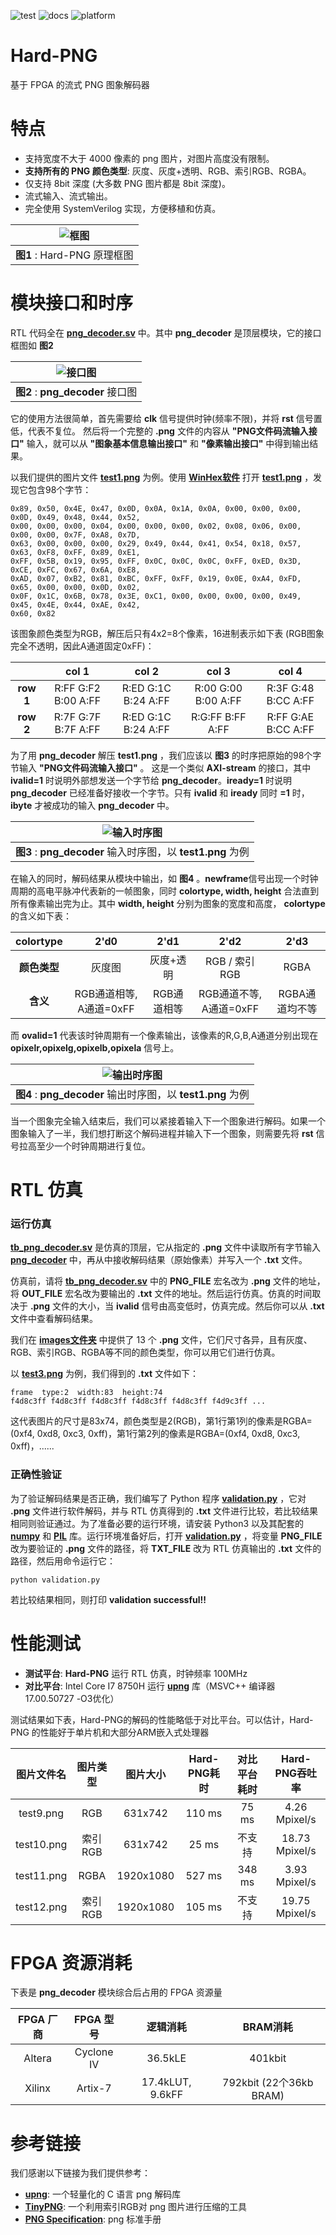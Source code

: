 ![test](https://img.shields.io/badge/test-passing-green.svg)
![docs](https://img.shields.io/badge/docs-passing-green.svg)
![platform](https://img.shields.io/badge/platform-Quartus|Vivado-blue.svg)


Hard-PNG
===========================
基于 FPGA 的流式 PNG 图象解码器



# 特点
* 支持宽度不大于 4000 像素的 png 图片，对图片高度没有限制。
* **支持所有的 PNG 颜色类型**: 灰度、灰度+透明、RGB、索引RGB、RGBA。
* 仅支持 8bit 深度 (大多数 PNG 图片都是 8bit 深度)。
* 流式输入、流式输出。
* 完全使用 SystemVerilog 实现，方便移植和仿真。

| ![框图](https://github.com/WangXuan95/Hard-PNG/blob/master/images/blockdiagram.png) |
| :----: |
| **图1** : Hard-PNG 原理框图 |



# 模块接口和时序

RTL 代码全在 [**png_decoder.sv**](https://github.com/WangXuan95/Hard-PNG/blob/master/png_decoder.sv) 中。其中 **png_decoder** 是顶层模块，它的接口框图如 **图2**

| ![接口图](https://github.com/WangXuan95/Hard-PNG/blob/master/images/interface.png) |
| :----: |
| **图2** : **png_decoder** 接口图 |

它的使用方法很简单，首先需要给 **clk** 信号提供时钟(频率不限)，并将 **rst** 信号置低，代表不复位。
然后将一个完整的 **.png** 文件的内容从 **"PNG文件码流输入接口"** 输入，就可以从 **"图象基本信息输出接口"** 和 **"像素输出接口"** 中得到输出结果。

以我们提供的图片文件 [**test1.png**](https://github.com/WangXuan95/Hard-PNG/blob/master/images/test1.png) 为例。使用 [**WinHex软件**](http://www.x-ways.net/winhex/) 打开 [**test1.png**](https://github.com/WangXuan95/Hard-PNG/blob/master/images/test1.png) ，发现它包含98个字节：
```
0x89, 0x50, 0x4E, 0x47, 0x0D, 0x0A, 0x1A, 0x0A, 0x00, 0x00, 0x00, 0x0D, 0x49, 0x48, 0x44, 0x52, 
0x00, 0x00, 0x00, 0x04, 0x00, 0x00, 0x00, 0x02, 0x08, 0x06, 0x00, 0x00, 0x00, 0x7F, 0xA8, 0x7D, 
0x63, 0x00, 0x00, 0x00, 0x29, 0x49, 0x44, 0x41, 0x54, 0x18, 0x57, 0x63, 0xF8, 0xFF, 0x89, 0xE1, 
0xFF, 0x5B, 0x19, 0x95, 0xFF, 0x0C, 0x0C, 0x0C, 0xFF, 0xED, 0x3D, 0xCE, 0xFC, 0x67, 0x6A, 0xE8, 
0xAD, 0x07, 0xB2, 0x81, 0xBC, 0xFF, 0xFF, 0x19, 0x0E, 0xA4, 0xFD, 0x65, 0x00, 0x00, 0x0D, 0x02, 
0x0F, 0x1C, 0x6B, 0x78, 0x3E, 0xC1, 0x00, 0x00, 0x00, 0x00, 0x49, 0x45, 0x4E, 0x44, 0xAE, 0x42, 
0x60, 0x82
```
该图象颜色类型为RGB，解压后只有4x2=8个像素，16进制表示如下表 (RGB图象完全不透明，因此A通道固定0xFF)：

|           | col 1 | col 2 | col 3 | col 4 |
| :---:     | :---: | :---: | :---: | :---: |
| **row 1** | R:FF G:F2 B:00 A:FF | R:ED G:1C B:24 A:FF | R:00 G:00 B:00 A:FF | R:3F G:48 B:CC A:FF |
| **row 2** | R:7F G:7F B:7F A:FF | R:ED G:1C B:24 A:FF | R:G:FF B:FF A:FF | R:FF G:AE B:CC A:FF |

为了用 **png_decoder** 解压 **test1.png** ，我们应该以 **图3** 的时序把原始的98个字节输入 **"PNG文件码流输入接口"** 。
这是一个类似 **AXI-stream** 的接口，其中 **ivalid=1** 时说明外部想发送一个字节给 **png_decoder**。**iready=1** 时说明 **png_decoder** 已经准备好接收一个字节。只有 **ivalid** 和 **iready** 同时 **=1** 时，**ibyte** 才被成功的输入 **png_decoder** 中。

| ![输入时序图](https://github.com/WangXuan95/Hard-PNG/blob/master/images/wave1.png) |
| :----: |
| **图3** : **png_decoder** 输入时序图，以 **test1.png** 为例 |

在输入的同时，解码结果从模块中输出，如 **图4** 。**newframe**信号出现一个时钟周期的高电平脉冲代表新的一帧图象，同时 **colortype, width, height** 合法直到所有像素输出完为止。其中 **width, height** 分别为图象的宽度和高度， **colortype** 的含义如下表：

| colortype | 2'd0 | 2'd1 | 2'd2 | 2'd3 |
| :-------: | :--: | :--: | :--: | :--: |
| **颜色类型** | 灰度图 | 灰度+透明 | RGB / 索引RGB | RGBA |
| **含义** | RGB通道相等, A通道=0xFF | RGB通道相等 | RGB通道不等, A通道=0xFF | RGBA通道均不等 |

而 **ovalid=1** 代表该时钟周期有一个像素输出，该像素的R,G,B,A通道分别出现在 **opixelr,opixelg,opixelb,opixela** 信号上。

| ![输出时序图](https://github.com/WangXuan95/Hard-PNG/blob/master/images/wave2.png) |
| :----: |
| **图4** : **png_decoder** 输出时序图，以 **test1.png** 为例 |

当一个图象完全输入结束后，我们可以紧接着输入下一个图象进行解码。如果一个图象输入了一半，我们想打断这个解码进程并输入下一个图象，则需要先将 **rst** 信号拉高至少一个时钟周期进行复位。


# RTL 仿真

### 运行仿真

[**tb_png_decoder.sv**](https://github.com/WangXuan95/Hard-PNG/blob/master/tb_png_decoder.sv) 是仿真的顶层，它从指定的 **.png** 文件中读取所有字节输入 [**png_decoder**](https://github.com/WangXuan95/Hard-PNG/blob/master/png_decoder.sv) 中，再从中接收解码结果（原始像素）并写入一个 **.txt** 文件。

仿真前，请将 [**tb_png_decoder.sv**](https://github.com/WangXuan95/Hard-PNG/blob/master/tb_png_decoder.sv) 中的 **PNG_FILE** 宏名改为 **.png** 文件的地址，将 **OUT_FILE** 宏名改为要输出的 **.txt** 文件的地址。然后运行仿真。仿真的时间取决于 **.png** 文件的大小，当 **ivalid** 信号由高变低时，仿真完成。然后你可以从 **.txt** 文件中查看解码结果。

我们在 [**images文件夹**](https://github.com/WangXuan95/Hard-PNG/blob/master/images) 中提供了 13 个 **.png** 文件，它们尺寸各异，且有灰度、RGB、索引RGB、RGBA等不同的颜色类型，你可以用它们进行仿真。

以 [**test3.png**](https://github.com/WangXuan95/Hard-PNG/blob/master/images/test3.png) 为例，我们得到的 **.txt** 文件如下：
```
frame  type:2  width:83  height:74 
f4d8c3ff f4d8c3ff f4d8c3ff f4d8c3ff f4d8c3ff f4d9c3ff ... 
```
这代表图片的尺寸是83x74，颜色类型是2(RGB)，第1行第1列的像素是RGBA=(0xf4, 0xd8, 0xc3, 0xff)，第1行第2列的像素是RGBA=(0xf4, 0xd8, 0xc3, 0xff)，......

### 正确性验证

为了验证解码结果是否正确，我们编写了 Python 程序 [**validation.py**](https://github.com/WangXuan95/Hard-PNG/blob/master/validation.py) ，它对 **.png** 文件进行软件解码，并与 RTL 仿真得到的 **.txt** 文件进行比较，若比较结果相同则验证通过。为了准备必要的运行环境，请安装 Python3 以及其配套的 [**numpy**](https://pypi.org/project/numpy/) 和 [**PIL**](https://pypi.org/project/Pillow/) 库。运行环境准备好后，打开 [**validation.py**](https://github.com/WangXuan95/Hard-PNG/blob/master/validation.py) ，将变量 **PNG_FILE** 改为要验证的 **.png** 文件的路径，将 **TXT_FILE** 改为 RTL 仿真输出的 **.txt** 文件的路径，然后用命令运行它：
```
python validation.py
```
若比较结果相同，则打印 **validation successful!!**

# 性能测试

* **测试平台**: **Hard-PNG** 运行 RTL 仿真，时钟频率 100MHz
* **对比平台**: Intel Core I7 8750H 运行 [**upng**](https://github.com/elanthis/upng) 库（MSVC++ 编译器 17.00.50727  -O3优化）

测试结果如下表，Hard-PNG的解码的性能略低于对比平台。可以估计，Hard-PNG 的性能好于单片机和大部分ARM嵌入式处理器

| **图片文件名** | **图片类型** | **图片大小** | **Hard-PNG耗时** | **对比平台耗时** | **Hard-PNG吞吐率** |
| :-----:        | :----------: | :--------:   | :-------------:  | :--------:   | :--------:   |
| test9.png      | RGB          | 631x742      | 110 ms           | 75 ms        | 4.26 Mpixel/s |
| test10.png     | 索引RGB      | 631x742      | 25 ms            | 不支持       | 18.73 Mpixel/s |
| test11.png     | RGBA         | 1920x1080    | 527 ms           | 348 ms       | 3.93 Mpixel/s |
| test12.png     | 索引RGB      | 1920x1080    | 105 ms           | 不支持       | 19.75 Mpixel/s |



# FPGA 资源消耗

下表是 **png_decoder** 模块综合后占用的 FPGA 资源量

| **FPGA 厂商** | **FPGA 型号** |   逻辑消耗       | BRAM消耗               |
| :-----:       | :-----------: | :-----------:    | :-------------:        |
| Altera        | Cyclone IV    | 36.5kLE          | 401kbit                |
| Xilinx        | Artix-7       | 17.4kLUT, 9.6kFF | 792kbit (22个36kb BRAM) |



# 参考链接

我们感谢以下链接为我们提供参考：

* [**upng**](https://github.com/elanthis/upng): 一个轻量化的 C 语言 png 解码库
* [**TinyPNG**](https://tinypng.com/): 一个利用索引RGB对 png 图片进行压缩的工具
* [**PNG Specification**](https://www.w3.org/TR/REC-png.pdf): png 标准手册

